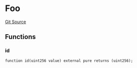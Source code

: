 # Foo
[Git Source](https://github.com/Armruo/foundry_first_project/blob/cb23cede88e4925cf081cdecc223353f14793e5d/src/Foo.sol)


## Functions
### id


```solidity
function id(uint256 value) external pure returns (uint256);
```

